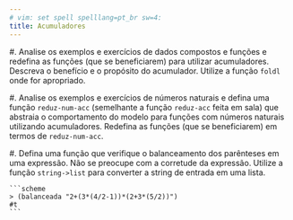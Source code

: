 ```yaml
---
# vim: set spell spelllang=pt_br sw=4:
title: Acumuladores
---
```


#.  Analise os exemplos e exercícios de dados compostos e funções e redefina as
    funções (que se beneficiarem) para utilizar acumuladores. Descreva
    o benefício e o propósito do acumulador. Utilize a função `foldl` onde for
    apropriado.

#.  Analise os exemplos e exercícios de números naturais e defina uma função
    `reduz-num-acc` (semelhante a função `reduz-acc` feita em sala) que
    abstraia o comportamento do modelo para funções com números naturais
    utilizando acumuladores. Redefina as funções (que se beneficiarem) em
    termos de `reduz-num-acc`.

#.  Defina uma função que verifique o balanceamento dos parênteses em uma expressão.
    Não se preocupe com a corretude da expressão. Utilize a função `string->list`
    para converter a string de entrada em uma lista.

    ```scheme
    > (balanceada "2+(3*(4/2-1))*(2+3*(5/2))")
    #t
    ```
